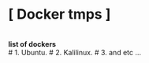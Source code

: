 # [ Docker tmps ]

<br>


  <summary><b>list of dockers</b></summary>
# 1. Ubuntu.    
# 2. Kalilinux.
# 3. and etc ...

